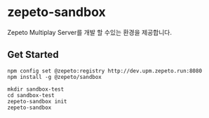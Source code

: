 # zepeto-sandbox

Zepeto Multiplay Server를 개발 할 수있는 환경을 제공합니다.

## Get Started

```
npm config set @zepeto:registry http://dev.upm.zepeto.run:8080
npm install -g @zepeto/sandbox
```

```console
mkdir sandbox-test
cd sandbox-test
zepeto-sandbox init
zepeto-sandbox
```
